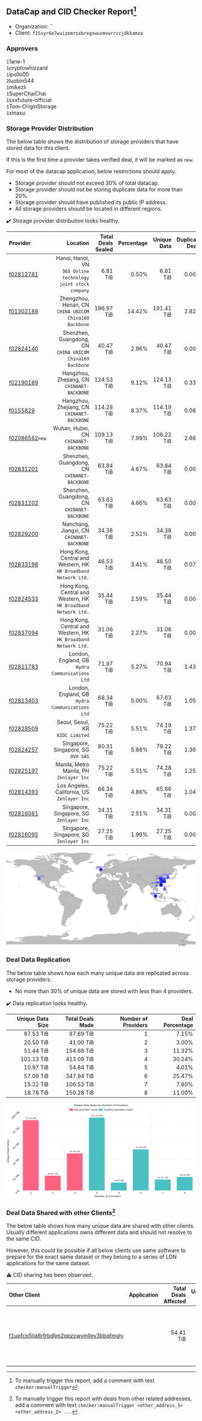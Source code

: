 ## DataCap and CID Checker Report[^1]
 - Organization: ``
 - Client: `f15vyr6e7wuizomrsxbregxwuxmvwrrccjdkkamza`
### Approvers
`1`1ane-1<br/>`1`cryptowhizzard<br/>`1`ipollo00<br/>`2`luobin544<br/>`1`mikezli<br/>`1`SuperChaiChai<br/>`1`sxxfuture-official<br/>`1`Tom-OriginStorage<br/>`1`xinaxu


### Storage Provider Distribution
The below table shows the distribution of storage providers that have stored data for this client.

If this is the first time a provider takes verified deal, it will be marked as `new`.

For most of the datacap application, below restrictions should apply.
 - Storage provider should not exceed 30% of total datacap.
 - Storage provider should not be storing duplicate data for more than 20%.
 - Storage provider should have published its public IP address.
 - All storage providers should be located in different regions.

✔️ Storage provider distribution looks healthy.

| Provider                                                    |                                                           Location | Total Deals Sealed | Percentage | Unique Data | Duplicate Deals |
| :---------------------------------------------------------- | -----------------------------------------------------------------: | -----------------: | ---------: | ----------: | --------------: |
| [f02812781](https://filfox.info/en/address/f02812781)       |   Hanoi, Hanoi, VN<br/>`365 Online technology joint stock company` |           6.81 TiB |      0.50% |    6.81 TiB |           0.00% |
| [f01302188](https://filfox.info/en/address/f01302188)       |          Zhengzhou, Henan, CN<br/>`CHINA UNICOM China169 Backbone` |         196.97 TiB |     14.42% |  191.41 TiB |           2.82% |
| [f02824140](https://filfox.info/en/address/f02824140)       |       Shenzhen, Guangdong, CN<br/>`CHINA UNICOM China169 Backbone` |          40.47 TiB |      2.96% |   40.47 TiB |           0.00% |
| [f02190189](https://filfox.info/en/address/f02190189)       |                     Hangzhou, Zhejiang, CN<br/>`CHINANET-BACKBONE` |         124.53 TiB |      9.12% |  124.13 TiB |           0.33% |
| [f0155829](https://filfox.info/en/address/f0155829)         |                     Hangzhou, Zhejiang, CN<br/>`CHINANET-BACKBONE` |         114.28 TiB |      8.37% |  114.19 TiB |           0.08% |
| [f02086562](https://filfox.info/en/address/f02086562)`new`  |                           Wuhan, Hubei, CN<br/>`CHINANET-BACKBONE` |         109.13 TiB |      7.99% |  106.22 TiB |           2.66% |
| [f02831201](https://filfox.info/en/address/f02831201)       |                    Shenzhen, Guangdong, CN<br/>`CHINANET-BACKBONE` |          63.84 TiB |      4.67% |   63.84 TiB |           0.00% |
| [f02831202](https://filfox.info/en/address/f02831202)       |                    Shenzhen, Guangdong, CN<br/>`CHINANET-BACKBONE` |          63.63 TiB |      4.66% |   63.63 TiB |           0.00% |
| [f02829200](https://filfox.info/en/address/f02829200)       |                      Nanchang, Jiangxi, CN<br/>`CHINANET-BACKBONE` |          34.38 TiB |      2.52% |   34.38 TiB |           0.00% |
| [f02833198](https://filfox.info/en/address/f02833198)       | Hong Kong, Central and Western, HK<br/>`HK Broadband Network Ltd.` |          46.53 TiB |      3.41% |   46.50 TiB |           0.07% |
| [f02824533](https://filfox.info/en/address/f02824533)       | Hong Kong, Central and Western, HK<br/>`HK Broadband Network Ltd.` |          35.44 TiB |      2.59% |   35.44 TiB |           0.00% |
| [f02837094](https://filfox.info/en/address/f02837094)       | Hong Kong, Central and Western, HK<br/>`HK Broadband Network Ltd.` |          31.06 TiB |      2.27% |   31.06 TiB |           0.00% |
| [f02811783](https://filfox.info/en/address/f02811783)       |                 London, England, GB<br/>`Hydra Communications Ltd` |          71.97 TiB |      5.27% |   70.94 TiB |           1.43% |
| [f02813403](https://filfox.info/en/address/f02813403)       |                 London, England, GB<br/>`Hydra Communications Ltd` |          68.34 TiB |      5.00% |   67.63 TiB |           1.05% |
| [f02828509](https://filfox.info/en/address/f02828509)       |                                Seoul, Seoul, KR<br/>`KIDC Limited` |          75.22 TiB |      5.51% |   74.19 TiB |           1.37% |
| [f02824257](https://filfox.info/en/address/f02824257)       |                             Singapore, Singapore, SG<br/>`OVH SAS` |          80.31 TiB |      5.88% |   79.22 TiB |           1.36% |
| [f02825197](https://filfox.info/en/address/f02825197)       |                        Manila, Metro Manila, PH<br/>`Zenlayer Inc` |          75.22 TiB |      5.51% |   74.28 TiB |           1.25% |
| [f02814393](https://filfox.info/en/address/f02814393)       |                     Los Angeles, California, US<br/>`Zenlayer Inc` |          66.34 TiB |      4.86% |   65.66 TiB |           1.04% |
| [f02816081](https://filfox.info/en/address/f02816081)       |                        Singapore, Singapore, SG<br/>`Zenlayer Inc` |          34.31 TiB |      2.51% |   34.31 TiB |           0.00% |
| [f02816095](https://filfox.info/en/address/f02816095)       |                        Singapore, Singapore, SG<br/>`Zenlayer Inc` |          27.25 TiB |      1.99% |   27.25 TiB |           0.00% |

<img src="https://raw.githubusercontent.com/data-preservation-programs/filplus-checker-assets/main/filecoin-project/filecoin-plus-large-datasets/issues/1346/1700011571385.png"/>

### Deal Data Replication
The below table shows how each many unique data are replicated across storage providers.

- No more than 30% of unique data are stored with less than 4 providers.

✔️ Data replication looks healthy.

| Unique Data Size | Total Deals Made | Number of Providers | Deal Percentage |
| ---------------: | ---------------: | ------------------: | --------------: |
|        97.53 TiB |        97.69 TiB |                   1 |           7.15% |
|        20.50 TiB |        41.00 TiB |                   2 |           3.00% |
|        51.44 TiB |       154.66 TiB |                   3 |          11.32% |
|       101.13 TiB |       413.09 TiB |                   4 |          30.24% |
|        10.97 TiB |        54.84 TiB |                   5 |           4.01% |
|        57.09 TiB |       347.94 TiB |                   6 |          25.47% |
|        15.22 TiB |       106.53 TiB |                   7 |           7.80% |
|        18.78 TiB |       150.28 TiB |                   8 |          11.00% |

<img src="https://raw.githubusercontent.com/data-preservation-programs/filplus-checker-assets/main/filecoin-project/filecoin-plus-large-datasets/issues/1346/1700011572421.png"/>

### Deal Data Shared with other Clients[^3]
The below table shows how many unique data are shared with other clients.
Usually different applications owns different data and should not resolve to the same CID.

However, this could be possible if all below clients use same software to prepare for the exact same dataset or they belong to a series of LDN applications for the same dataset.

⚠️ CID sharing has been observed.

| Other Client                                                                                                          | Application                                                                      | Total Deals Affected | Unique CIDs | Approvers                                                                                                                                 |
| :-------------------------------------------------------------------------------------------------------------------- | :------------------------------------------------------------------------------- | -------------------: | ----------: | :---------------------------------------------------------------------------------------------------------------------------------------- |
| [f1upfcp5lia6rfrbdljm2ppzcwvmllev3bbqfmgly](https://filfox.info/en/address/f1upfcp5lia6rfrbdljm2ppzcwvmllev3bbqfmgly) | [](https://github.com/filecoin-project/filecoin-plus-large-datasets/issues/1366) |            54.41 TiB |         263 | `1`1ane-1<br/>`1`BDE-io<br/>`1`cryptowhizzard<br/>`2`luobin544<br/>`1`psh0691<br/>`2`SuperChaiChai<br/>`2`Tom-OriginStorage<br/>`2`xinaxu |

[^1]: To manually trigger this report, add a comment with text `checker:manualTrigger`

[^2]: Deals from those addresses are combined into this report as they are specified with `checker:manualTrigger`

[^3]: To manually trigger this report with deals from other related addresses, add a comment with text `checker:manualTrigger <other_address_1> <other_address_2> ...`
